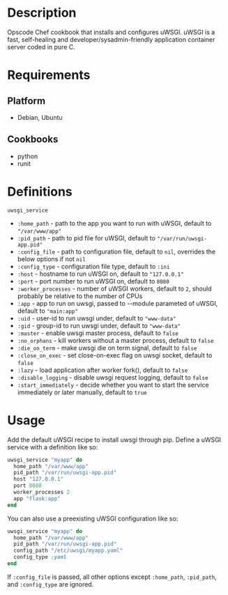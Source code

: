 Description
===========

Opscode Chef cookbook that installs and configures uWSGI.
uWSGI is a fast, self-healing and developer/sysadmin-friendly application container server coded in pure C.

Requirements
============

Platform
--------
* Debian, Ubuntu

Cookbooks
---------
* python
* runit

Definitions
==========

`uwsgi_service`

-  `:home_path`         - path to the app you want to run with uWSGI, default to `"/var/www/app"`
-  `:pid_path`          - path to pid file for uWSGI, default to `"/var/run/uwsgi-app.pid"`
-  `:config_file`       - path to configuration file, default to `nil`, overrides the below options if not `nil`
-  `:config_type`       - configuration file type, default to `:ini`
-  `:host`              - hostname to run uWSGI on, default to `"127.0.0.1"`
-  `:port`              - port number to run uWSGI on, default to `8080`
-  `:worker_processes`  - number of uWSGI workers, default to `2`, should probably be relative to the number of CPUs
-  `:app`               - app to run on uwsgi, passed to --module parameted of uWSGI, default to `"main:app"`
-  `:uid`               - user-id to run uwsgi under, default to `"www-data"`
-  `:gid`               - group-id to run uwsgi under, default to `"www-data"`
-  `:master`            - enable uwsgi master process, default to `false`
-  `:no_orphans`        - kill workers without a master process, default to `false`
-  `:die_on_term`       - make uwsgi die on term signal, default to `false`
-  `:close_on_exec`     - set close-on-exec flag on uwsgi socket, default to `false`
-  `:lazy`              - load application after worker fork(), default to `false`
-  `:disable_logging`   - disable uwsgi request logging, default to `false`
-  `:start_immediately` - decide whether you want to start the service immediately or later manually, default to `true`

Usage
=====

Add the default uWSGI recipe to install uwsgi through pip.
Define a uWSGI service with a definition like so:

```ruby
uwsgi_service "myapp" do
  home_path "/var/www/app"
  pid_path "/var/run/uwsgi-app.pid"
  host "127.0.0.1"
  port 8080
  worker_processes 2
  app "flask:app"
end
```

You can also use a preexisting uWSGI configuration like so:

```ruby
uwsgi_service "myapp" do
  home_path "/var/www/app"
  pid_path "/var/run/uwsgi-app.pid"
  config_path "/etc/uwsgi/myapp.yaml"
  config_type :yaml
end
```

If `:config_file` is passed, all other options except `:home_path`, `:pid_path`, and `:config_type` are ignored.
